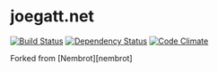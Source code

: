 # joegatt.net
[![Build Status](https://travis-ci.org/joegattnet/joegattnet_v3.png?branch=staging)](https://travis-ci.org/joegattnet/joegattnet_v3)
[![Dependency Status](https://gemnasium.com/joegattnet/joegattnet_v3.png)](https://gemnasium.com/joegattnet/joegattnet_v3)
[![Code Climate](https://codeclimate.com/badge.png)](https://codeclimate.com/github/joegattnet/joegattnet_v3)

Forked from [Nembrot][nembrot]
